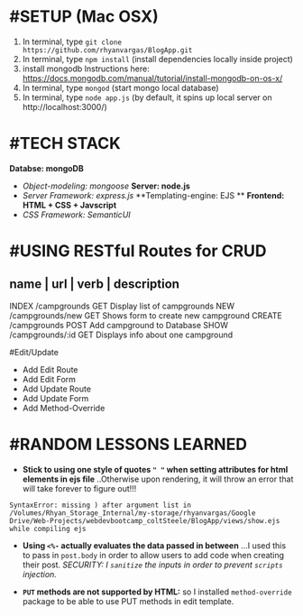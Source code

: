 #SETUP (Mac OSX)
=============
1. In terminal, type `git clone https://github.com/rhyanvargas/BlogApp.git`
2. In terminal, type `npm install` (install dependencies locally inside project)
3. install mongodb Instructions here: https://docs.mongodb.com/manual/tutorial/install-mongodb-on-os-x/
4. In terminal, type `mongod` (start mongo local database)
5. In terminal, type `node app.js` (by default, it spins up local server on http://localhost:3000/)


#TECH STACK
=============
**Databse: mongoDB**
- *Object-modeling: mongoose*
**Server: node.js**
- *Server Framework: express.js*
**Templating-engine: EJS **
**Frontend: HTML + CSS + Javscript**
- *CSS Framework: SemanticUI*

#USING RESTful Routes for CRUD
=============

name      |     url       |    verb     |   description
-------------------------------------------------------------------------------
INDEX     /campgrounds        GET        Display list of campgrounds
NEW       /campgrounds/new    GET        Shows form to create new campground
CREATE    /campgrounds        POST       Add campground to Database
SHOW      /campgrounds/:id    GET        Displays info about one campground

#Edit/Update
* Add Edit Route
* Add Edit Form
* Add Update Route
* Add Update Form
* Add Method-Override


#RANDOM LESSONS LEARNED
=============
- **Stick to using one style of quotes `" "` when setting attributes for html elements in ejs file** 
..Otherwise upon rendering, it will throw an error that will take forever to figure out!!!
```
SyntaxError: missing ) after argument list in /Volumes/Rhyan_Storage_Internal/my-storage/rhyanvargas/Google Drive/Web-Projects/webdevbootcamp_coltSteele/BlogApp/views/show.ejs while compiling ejs
```

- **Using `<%-` actually evaluates the data passed in between** ...I used this to pass in `post.body` in order to allow users to add code when creating their post. *SECURITY: I `sanitize` the inputs in order to prevent `scripts` injection.*

- **`PUT` methods are not supported by HTML:** so I installed `method-override` package to be able to use PUT methods in edit template.


